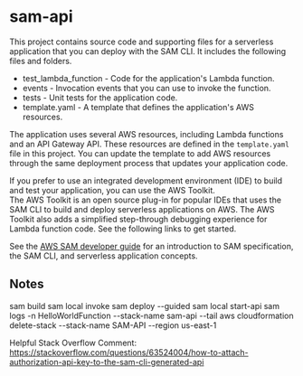 # sam-api

This project contains source code and supporting files for a serverless application that you can deploy with the SAM CLI. It includes the following files and folders.

- test_lambda_function - Code for the application's Lambda function.
- events - Invocation events that you can use to invoke the function.
- tests - Unit tests for the application code. 
- template.yaml - A template that defines the application's AWS resources.

The application uses several AWS resources, including Lambda functions and an API Gateway API. These resources are defined in the `template.yaml` file in this project. You can update the template to add AWS resources through the same deployment process that updates your application code.

If you prefer to use an integrated development environment (IDE) to build and test your application, you can use the AWS Toolkit.  
The AWS Toolkit is an open source plug-in for popular IDEs that uses the SAM CLI to build and deploy serverless applications on AWS. The AWS Toolkit also adds a simplified step-through debugging experience for Lambda function code. See the following links to get started.

See the [AWS SAM developer guide](https://docs.aws.amazon.com/serverless-application-model/latest/developerguide/what-is-sam.html) for an introduction to SAM specification, the SAM CLI, and serverless application concepts.





## Notes
sam build
sam local invoke
sam deploy --guided
sam local start-api
sam logs -n HelloWorldFunction --stack-name sam-api --tail
aws cloudformation delete-stack --stack-name SAM-API --region us-east-1

Helpful Stack Overflow Comment: https://stackoverflow.com/questions/63524004/how-to-attach-authorization-api-key-to-the-sam-cli-generated-api 